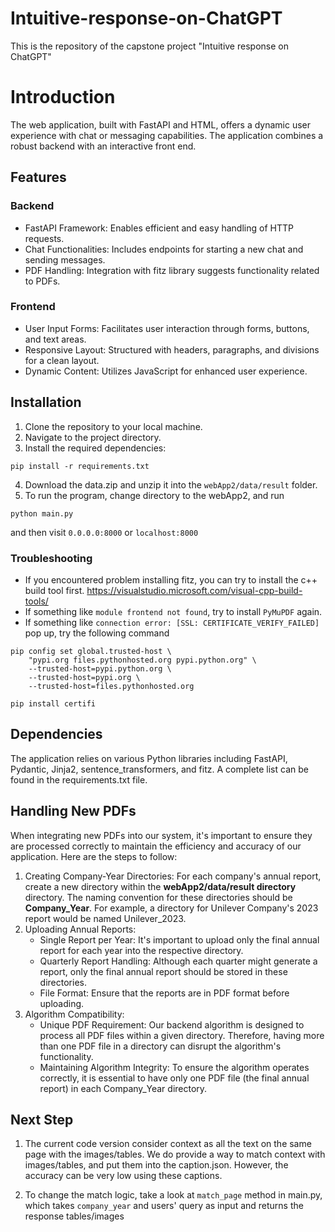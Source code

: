 # Intuitive-response-on-ChatGPT
This is the repository of the capstone project "Intuitive response on ChatGPT"

# Introduction
The web application, built with FastAPI and HTML, offers a dynamic user experience with chat or messaging capabilities. The application combines a robust backend with an interactive front end.

## Features
### Backend
- FastAPI Framework: Enables efficient and easy handling of HTTP requests.
- Chat Functionalities: Includes endpoints for starting a new chat and sending messages.
- PDF Handling: Integration with fitz library suggests functionality related to PDFs.
### Frontend
- User Input Forms: Facilitates user interaction through forms, buttons, and text areas.
- Responsive Layout: Structured with headers, paragraphs, and divisions for a clean layout.
- Dynamic Content: Utilizes JavaScript for enhanced user experience.

## Installation
1. Clone the repository to your local machine.
2. Navigate to the project directory.
3. Install the required dependencies:
```
pip install -r requirements.txt
```
4. Download the data.zip and unzip it into the `webApp2/data/result` folder.
5. To run the program, change directory to the webApp2, and run
```
python main.py
```
and then visit `0.0.0.0:8000` or `localhost:8000`


### Troubleshooting

- If you encountered problem installing fitz, you can try to install the c++ build tool first. https://visualstudio.microsoft.com/visual-cpp-build-tools/
- If something like `module frontend not found`, try to install `PyMuPDF` again.
- If something like `connection error: [SSL: CERTIFICATE_VERIFY_FAILED]` pop up, try the following command
```
pip config set global.trusted-host \
    "pypi.org files.pythonhosted.org pypi.python.org" \
    --trusted-host=pypi.python.org \
    --trusted-host=pypi.org \
    --trusted-host=files.pythonhosted.org
```
```
pip install certifi
```

## Dependencies
The application relies on various Python libraries including FastAPI, Pydantic, Jinja2, sentence_transformers, and fitz. A complete list can be found in the requirements.txt file.

## Handling New PDFs
When integrating new PDFs into our system, it's important to ensure they are processed correctly to maintain the efficiency and accuracy of our application. Here are the steps to follow:
1. Creating Company-Year Directories: For each company's annual report, create a new directory within the **webApp2/data/result directory** directory. The naming convention for these directories should be **Company_Year**. For example, a directory for Unilever Company's 2023 report would be named Unilever_2023.
2. Uploading Annual Reports:
    - Single Report per Year: It's important to upload only the final annual report for each year into the respective directory.
    - Quarterly Report Handling: Although each quarter might generate a report, only the final annual report should be stored in these directories.
    - File Format: Ensure that the reports are in PDF format before uploading.
3. Algorithm Compatibility:
    - Unique PDF Requirement: Our backend algorithm is designed to process all PDF files within a given directory. Therefore, having more than one PDF file in a directory can disrupt the algorithm's functionality.
    - Maintaining Algorithm Integrity: To ensure the algorithm operates correctly, it is essential to have only one PDF file (the final annual report) in each Company_Year directory.

## Next Step

1. The current code version consider context as all the text on the same page with the images/tables. We do provide a way to match context with images/tables, and put them into the caption.json. However, the accuracy can be very low using these captions. 

2. To change the match logic, take a look at `match_page` method in main.py, which takes `company_year` and users' query as input and returns the response tables/images